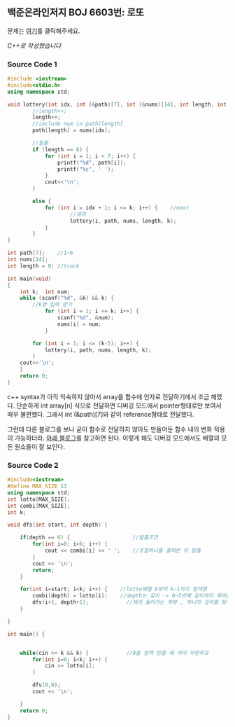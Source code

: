 ## 백준온라인저지 BOJ 6603번: 로또

문제는 [여기](https://www.acmicpc.net/problem/6603)를 클릭해주세요.

*C++로 작성했습니다*



### Source Code 1
```cpp
#include <iostream>
#include<stdio.h>
using namespace std;

void lottery(int idx, int (&path)[7], int (&nums)[14], int length, int k) {
		//length++;
		length++;
		//include num in path[length]
		path[length] = nums[idx];

		//탈출
		if (length == 6) {
			for (int i = 1; i < 7; i++) {
				printf("%d", path[i]);
				printf("%c", ' ');
			}
			cout<<'\n';
		}

		else {
			for (int i = idx + 1; i <= k; i++) {	//next
					//재귀
					lottery(i, path, nums, length, k);
			}
		}
}

int path[7];	//1~6
int nums[14];
int length = 0;	//track

int main(void)
{
	int k;	int num;
	while (scanf("%d", &k) && k) {
		//k번 입력 받기
			for (int i = 1; i <= k; i++) {
				scanf("%d", &num);
				nums[i] = num;
			}

		for (int i = 1; i <= (k-5); i++) {
			lottery(i, path, nums, length, k);
		}
    cout<<'\n';
	}
	return 0;
}
```
c++ syntax가 아직 익숙하지 않아서 array를 함수에 인자로 전달하기에서 조금 해멨다. 단순하게 int array[n] 식으로 전달하면 디버깅 모드에서 pointer형태로만 보여서 매우 불편했다. 그래서 int (&path)[7]와 같이 reference형태로 전달했다.

그런데 다른 블로그를 보니 굳이 함수로 전달하지 않아도 만들어둔 함수 내의 변화 적용이 가능하더라. [아래 블로그](http://jun-itworld.tistory.com/15)를 참고하면 된다. 이렇게 해도 디버깅 모드에서도 배열의 모든 원소들이 잘 보인다.



### Source Code 2
```cpp
#include<iostream>
#define MAX_SIZE 13
using namespace std;
int lotto[MAX_SIZE];
int combi[MAX_SIZE];
int k;

void dfs(int start, int depth) {

    if(depth == 6) {                    //탈출조건
        for(int i=0; i<6; i++) {
            cout << combi[i] << ' ';    //조합하나를 출력한 뒤 탈출
        }
        cout << '\n';
        return;
    }

    for(int i=start; i<k; i++) {    //lotto배열 0부터 k-1까지 탐색함     
        combi[depth] = lotto[i];    //depth는 깊이 -> 0~5번째 깊이까지 재귀를통해 새로 탐색한 숫자를 넣음.    
        dfs(i+1, depth+1);            //재귀 들어가는 부분 , 하나의 깊이를 탐색 후 저장했으니 다음 함수호출할때는 깊이+1을 해줘야함.
    }

}

int main() {


    while(cin >> k && k) {            //0을 입력 받을 때 까지 무한루프
        for(int i=0; i<k; i++) {
            cin >> lotto[i];
        }

        dfs(0,0);
        cout << '\n';

    }
    return 0;
}
```
